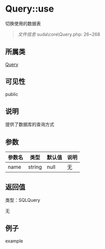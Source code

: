 # Query::use

切换使用的数据表

> *文件信息* suda\core\Query.php: 26~268

## 所属类 

[Query](../Query.md)

## 可见性

 public 

## 说明

提供了数据库的查询方式



## 参数


| 参数名 | 类型 | 默认值 | 说明 |
|--------|-----|-------|-------|
| name |  string | null | 无 |



## 返回值

类型：SQLQuery

无



## 例子

example